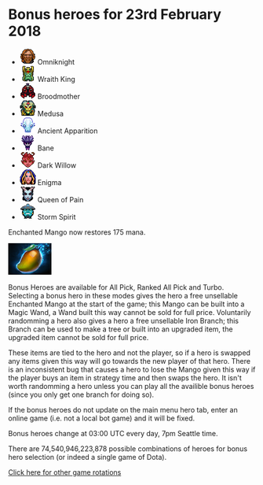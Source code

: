 # Bonus heroes for 23rd February 2018

[//]: # (List bonus heroes here, use /images/miniheroes/heroname for picture)

- ![Omniknight](/images/miniheroes/omniknight.png) Omniknight
- ![Wraith King](/images/miniheroes/skeleton_king.png) Wraith King
- ![Broodmother](/images/miniheroes/broodmother.png) Broodmother
- ![Medusa](/images/miniheroes/medusa.png) Medusa
- ![Ancient Apparition](/images/miniheroes/ancient_apparition.png) Ancient Apparition
- ![Bane](/images/miniheroes/bane.png) Bane
- ![Dark Willow](/images/miniheroes/dark_willow.png) Dark Willow
- ![Enigma](/images/miniheroes/crystal_maiden.png) Enigma
- ![Queen of Pain](/images/miniheroes/queenofpain.png) Queen of Pain
- ![Storm Spirit](/images/miniheroes/storm_spirit.png) Storm Spirit

Enchanted Mango now restores 175 mana.

![Enchanted Mango image](/images/miniheroes/enchanted_mango.png)

Bonus Heroes are available for All Pick, Ranked All Pick and Turbo. Selecting a bonus hero in these modes gives the hero a free unsellable Enchanted Mango at the start of the game; this Mango can be built into a Magic Wand, a Wand built this way cannot be sold for full price. Voluntarily randomming a hero also gives a hero a free unsellable Iron Branch; this Branch can be used to make a tree or built into an upgraded item, the upgraded item cannot be sold for full price.

These items are tied to the hero and not the player, so if a hero is swapped any items given this way will go towards the new player of that hero. There is an inconsistent bug that causes a hero to lose the Mango given this way if the player buys an item in strategy time and then swaps the hero. It isn't worth randomming a hero unless you can play all the availible bonus heroes (since you only get one branch for doing so).

If the bonus heroes do not update on the main menu hero tab, enter an online game (i.e. not a local bot game) and it will be fixed.

Bonus heroes change at 03:00 UTC every day, 7pm Seattle time.

There are 74,540,946,223,878 possible combinations of heroes for bonus hero selection (or indeed a single game of Dota).

[Click here for other game rotations](https://tsunamishadow.github.io/bonusheroes/othergames)

